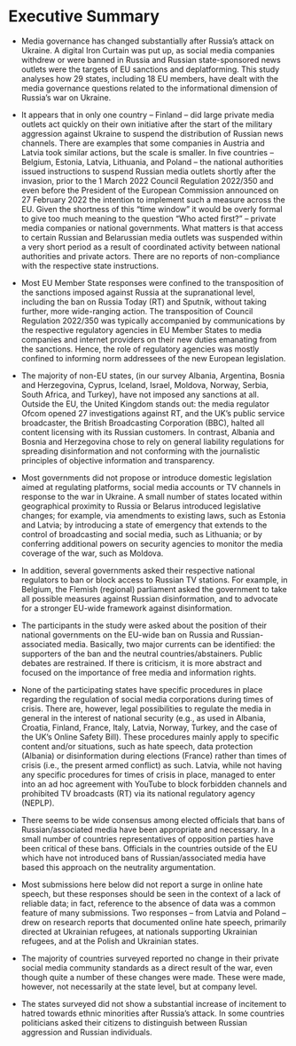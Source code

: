 # Executive Summary

- Media governance has changed substantially after Russia’s attack on Ukraine. A digital Iron Curtain was put up, as social media companies withdrew or were banned in Russia and Russian state-sponsored news outlets were the targets of EU sanctions and deplatforming. This study analyses how 29 states, including 18 EU members, have dealt with the media governance questions related to the informational dimension of Russia’s war on Ukraine.

- It appears that in only one country – Finland – did large private media outlets act quickly on their own initiative after the start of the military aggression against Ukraine to suspend the distribution of Russian news channels. There are examples that some companies in Austria and Latvia took similar actions, but the scale is smaller. In five countries – Belgium, Estonia, Latvia, Lithuania, and Poland – the national authorities issued instructions to suspend Russian media outlets shortly after the invasion, prior to the 1 March 2022 Council Regulation 2022/350 and even before the President of the European Commission announced on 27 February 2022 the intention to implement such a measure across the EU. Given the shortness of this “time window” it would be overly formal to give too much meaning to the question “Who acted first?” – private media companies or national governments. What matters is that access to certain Russian and Belarussian media outlets was suspended within a very short period as a result of coordinated activity between national authorities and private actors. There are no reports of non-compliance with the respective state instructions.

- Most EU Member State responses were confined to the transposition of the sanctions imposed against Russia at the supranational level, including the ban on Russia Today (RT) and Sputnik, without taking further, more wide-ranging action. The transposition of Council Regulation 2022/350 was typically accompanied by communications by the respective regulatory agencies in EU Member States to media companies and internet providers on their new duties emanating from the sanctions. Hence, the role of regulatory agencies was mostly confined to informing norm addressees of the new European legislation.

- The majority of non-EU states, (in our survey Albania, Argentina, Bosnia and Herzegovina, Cyprus, Iceland, Israel, Moldova, Norway, Serbia, South Africa, and Turkey), have not imposed any sanctions at all. Outside the EU, the United Kingdom stands out: the media regulator Ofcom opened 27 investigations against RT, and the UK’s public service broadcaster, the British Broadcasting Corporation (BBC), halted all content licensing with its Russian customers. In contrast, Albania and Bosnia and Herzegovina chose to rely on general liability regulations for spreading disinformation and not conforming with the journalistic principles of objective information and transparency.

- Most governments did not propose or introduce domestic legislation aimed at regulating platforms, social media accounts or TV channels in response to the war in Ukraine. A small number of states located within geographical proximity to Russia or Belarus introduced legislative changes; for example, via amendments to existing laws, such as Estonia and Latvia; by introducing a state of emergency that extends to the control of broadcasting and social media, such as Lithuania; or by conferring additional powers on security agencies to monitor the media coverage of the war, such as Moldova.

- In addition, several governments asked their respective national regulators to ban or block access to Russian TV stations. For example, in Belgium, the Flemish (regional) parliament asked the government to take all possible measures against Russian disinformation, and to advocate for a stronger EU-wide framework against disinformation.

- The participants in the study were asked about the position of their national governments on the EU-wide ban on Russia and Russian-associated media. Basically, two major currents can be identified: the supporters of the ban and the neutral countries/abstainers. Public debates are restrained. If there is criticism, it is more abstract and focused on the importance of free media and information rights.

- None of the participating states have specific procedures in place regarding the regulation of social media corporations during times of crisis. There are, however, legal possibilities to regulate the media in general in the interest of national security (e.g., as used in Albania, Croatia, Finland, France, Italy, Latvia, Norway, Turkey, and the case of the UK’s Online Safety Bill). These procedures mainly apply to specific content and/or situations, such as hate speech, data protection (Albania) or disinformation during elections (France) rather than times of crisis (i.e., the present armed conflict) as such. Latvia, while not having any specific procedures for times of crisis in place, managed to enter into an ad hoc agreement with YouTube to block forbidden channels and prohibited TV broadcasts (RT) via its national regulatory agency (NEPLP).

- There seems to be wide consensus among elected officials that bans of Russian/associated media have been appropriate and necessary. In a small number of countries representatives of opposition parties have been critical of these bans. Officials in the countries outside of the EU which have not introduced bans of Russian/associated media have based this approach on the neutrality argumentation.

- Most submissions here below did not report a surge in online hate speech, but these responses should be seen in the context of a lack of reliable data; in fact, reference to the absence of data was a common feature of many submissions. Two responses – from Latvia and Poland – drew on research reports that documented online hate speech, primarily directed at Ukrainian refugees, at nationals supporting Ukrainian refugees, and at the Polish and Ukrainian states.

- The majority of countries surveyed reported no change in their private social media community standards as a direct result of the war, even though quite a number of these changes were made. These were made, however, not necessarily at the state level, but at company level.

- The states surveyed did not show a substantial increase of incitement to hatred towards ethnic minorities after Russia’s attack. In some countries politicians asked their citizens to distinguish between Russian aggression and Russian individuals.